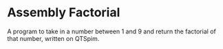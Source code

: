 # Assembly Factorial
 A program to take in a number between 1 and 9 and return the factorial of that number, written on QTSpim.
